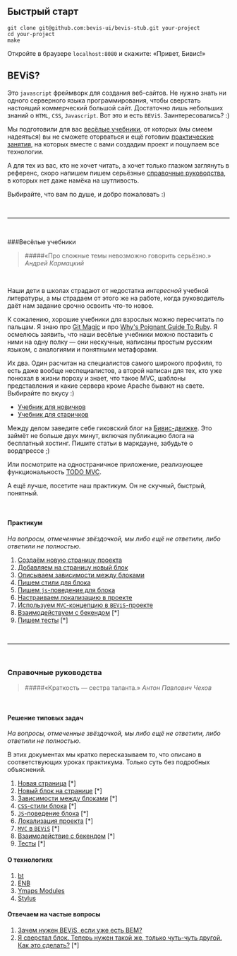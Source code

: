 ## Быстрый старт
```
git clone git@github.com:bevis-ui/bevis-stub.git your-project
cd your-project
make
```
Откройте в браузере ```localhost:8080``` и скажите: «Привет, Бивис!»

##  BEViS?
Это `javascript` фреймворк для создания веб-сайтов. Не нужно знать ни одного серверного языка
программирования, чтобы сверстать настоящий коммерческий большой сайт. Достаточно лишь небольших знаний
о `HTML`, `CSS`, `Javascript`. Вот это и есть `BEViS`. Заинтересовались? :)

Мы подготовили для вас
[весёлые учебники](#%D0%92%D0%B5%D1%81%D1%91%D0%BB%D1%8B%D0%B5-%D1%83%D1%87%D0%B5%D0%B1%D0%BD%D0%B8%D0%BA%D0%B8),
от которых (мы смеем надеяться) вы не сможете оторваться и ещё готовим [практические занятия](practice.md), на которых 
вместе с вами создадим проект и пощупаем все технологии. 

А для тех из вас, кто не хочет читать, а хочет только глазком заглянуть в референс, скоро напишем пишем серьёзные
[справочные руководства](#%D0%A1%D0%BF%D1%80%D0%B0%D0%B2%D0%BE%D1%87%D0%BD%D1%8B%D0%B5-%D1%80%D1%83%D0%BA%D0%BE%D0%B2%D0%BE%D0%B4%D1%81%D1%82%D0%B2%D0%B0),
в которых нет даже намёка на шутливость.

Выбирайте, что вам по душе, и добро пожаловать :)

&nbsp;

----

&nbsp;

###Весёлые учебники

> #####«Про сложные темы невозможно говорить серьёзно.»
_Андрей Кармацкий_

&nbsp;

Наши дети в школах страдают от недостатка _интересной_ учебной литературы, а мы страдаем от этого же на работе,
когда руководитель даёт нам задание срочно освоить что-то новое.

К сожалению, хорошие учебники для взрослых можно пересчитать по пальцам. Я знаю про
[Git Magic](http://www-cs-students.stanford.edu/~blynn/gitmagic/index.html) и про
[Why's Poignant Guide To Ruby](http://mislav.uniqpath.com/poignant-guide/). Я осмелюсь заявить, что наши весёлые
учебники можно поставить с ними на одну полку — они нескучные, написаны простым русским языком, с аналогиями и 
понятными метафорами.

Их два. Один расчитан на специалистов самого широкого профиля, то есть даже вообще неспециалистов, а второй
 написан для тех, кто уже понюхал в жизни пороху и знает, что такое MVC, шаблоны представления и какие сервера 
 кроме Apache бывают на свете. Выбирайте по вкусу :)

* [Учебник для новичков](manual-for-beginner.md)
* [Учебник для старичков](manual-for-master.md)

Между делом заведите себе гиковский блог на [Бивис-движке](http://github.com/bevis-ui/bevis-blog).
Это займёт не больше двух минут, включая публикацию блога на бесплатный хостинг. Пишите статьи в маркдауне, 
забудьте о вордпрессе ;)

Или посмотрите на одностраничное приложение, реализующее 
функциональность [TODO MVC](http://github.com/bevis-ui/bevis-todo).

А ещё лучше, посетите наш практикум. Он не скучный, быстрый, понятный.

&nbsp;

#### Практикум

_На вопросы, отмеченные звёздочкой, мы либо ещё не ответили, либо ответили не полностью._

1. [Создаём новую страницу проекта](practice/new-page.md)
2. [Добавляем на страницу новый блок](practice/new-block.md)
3. [Описываем зависимости между блоками](practice/dependencies.md)
4. [Пишем стили для блока](practice/css.md)
5. [Пишем `js`-поведение для блока](practice/yblock.md)
6. [Настраиваем локализацию в проекте](practice/i18n.md)
7. [Используем `MVC`-концепцию в `BEViS`-проекте](practice/mvc-app.md)
8. [Взаимодействуем с бекендом](practice/backend-requests.md) [*]
9. [Пишем тесты](practice/tests.md) [*]

&nbsp;

----

&nbsp;

### Справочные руководства

> #####«Краткость — сестра таланта.»
_Антон Павлович Чехов_

&nbsp;

#### Решение типовых задач

_На вопросы, отмеченные звёздочкой, мы либо ещё не ответили, либо ответили не полностью._

В этих документах мы кратко пересказываем то, что описано в соответствующих уроках практикума. Только суть без 
подробных объяснений.

1. [Новая страница](how-to-make/new-page.md) [*]
2. [Новый блок на странице](how-to-make/new-block.md) [*]
3. [Зависимости между блоками](how-to-make/dependencies.md) [*]
4. [`CSS`-стили блока](how-to-make/css.md) [*]
5. [`JS`-поведение блока](how-to-make/yblock.md) [*]
6. [Локализация проекта](how-to-make/i18n.md) [*]
7. [`MVC` в `BEViS`](how-to-make/mvc-app.md) [*]
8. [Взаимодействие с бекендом](how-to-make/backend-requests.md) [*]
9. [Тесты](how-to-make/tests.md) [*]

#### О технологиях
1. [bt](https://github.com/enb-make/bt)
2. [ENB](https://github.com/enb-make/enb)
3. [Ymaps Modules](how-to-make/modules.md)
4. [Stylus](http://learnboost.github.io/stylus/)

#### Отвечаем на частые вопросы
1. [Зачем нужен BEViS, если уже есть BEM?](faq/bem-vs-bevis.md)
2. [Я сверстал блок. Теперь нужен такой же, только чуть-чуть другой. Как это сделать?](how-to-make/similar-block.md) [*]

